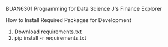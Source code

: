 BUAN6301 Programming for Data Science
J's Finance Explorer

How to Install Required Packages for Development
1. Download requirements.txt
2. pip install -r requirements.txt
